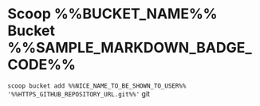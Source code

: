 # Scoop %%BUCKET_NAME%% Bucket %%SAMPLE_MARKDOWN_BADGE_CODE%%

`scoop bucket add %%NICE_NAME_TO_BE_SHOWN_TO_USER%% '%%HTTPS_GITHUB_REPOSITORY_URL.git%%'`
git
